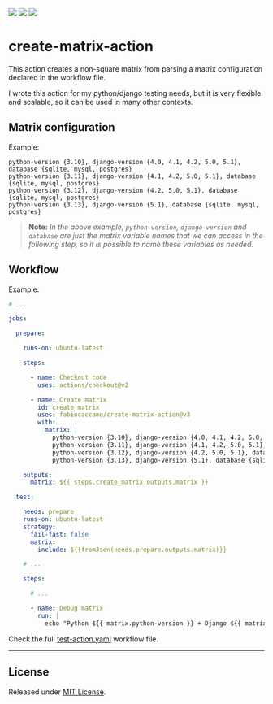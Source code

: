 [![](https://img.shields.io/github/actions/workflow/status/fabiocaccamo/create-matrix-action/test-action.yaml?branch=main&label=build&logo=github)](https://github.com/fabiocaccamo/create-matrix-action)
[![](https://img.shields.io/github/stars/fabiocaccamo/create-matrix-action?logo=github&style=flat)](https://github.com/fabiocaccamo/create-matrix-action/stargazers)
[![](https://img.shields.io/github/sponsors/fabiocaccamo?color=blueviolet&logo=github)](https://github.com/sponsors/fabiocaccamo)


# create-matrix-action

This action creates a non-square matrix from parsing a matrix configuration declared in the workflow file.

I wrote this action for my python/django testing needs, but it is very flexible and scalable, so it can be used in many other contexts.

## Matrix configuration

Example:
```
python-version {3.10}, django-version {4.0, 4.1, 4.2, 5.0, 5.1}, database {sqlite, mysql, postgres}
python-version {3.11}, django-version {4.1, 4.2, 5.0, 5.1}, database {sqlite, mysql, postgres}
python-version {3.12}, django-version {4.2, 5.0, 5.1}, database {sqlite, mysql, postgres}
python-version {3.13}, django-version {5.1}, database {sqlite, mysql, postgres}
```

> **Note:** *In the above example, `python-version`, `django-version` and `database` are just the matrix variable names that we can access in the following step, so it is possible to name these variables as needed.*

## Workflow

Example:
```yaml
# ...

jobs:

  prepare:

    runs-on: ubuntu-latest

    steps:

      - name: Checkout code
        uses: actions/checkout@v2

      - name: Create matrix
        id: create_matrix
        uses: fabiocaccamo/create-matrix-action@v3
        with:
          matrix: |
            python-version {3.10}, django-version {4.0, 4.1, 4.2, 5.0, 5.1}, database {sqlite, mysql, postgres}
            python-version {3.11}, django-version {4.1, 4.2, 5.0, 5.1}, database {sqlite, mysql, postgres}
            python-version {3.12}, django-version {4.2, 5.0, 5.1}, database {sqlite, mysql, postgres}
            python-version {3.13}, django-version {5.1}, database {sqlite, mysql, postgres}

    outputs:
      matrix: ${{ steps.create_matrix.outputs.matrix }}

  test:

    needs: prepare
    runs-on: ubuntu-latest
    strategy:
      fail-fast: false
      matrix:
        include: ${{fromJson(needs.prepare.outputs.matrix)}}

    # ...

    steps:

      # ...

      - name: Debug matrix
        run: |
          echo "Python ${{ matrix.python-version }} + Django ${{ matrix.django-version }} + Database ${{ matrix.database }}"
```

Check the full [test-action.yaml](https://github.com/fabiocaccamo/create-matrix-action/blob/main/.github/workflows/test-action.yaml) workflow file.

---

## License
Released under [MIT License](LICENSE).
